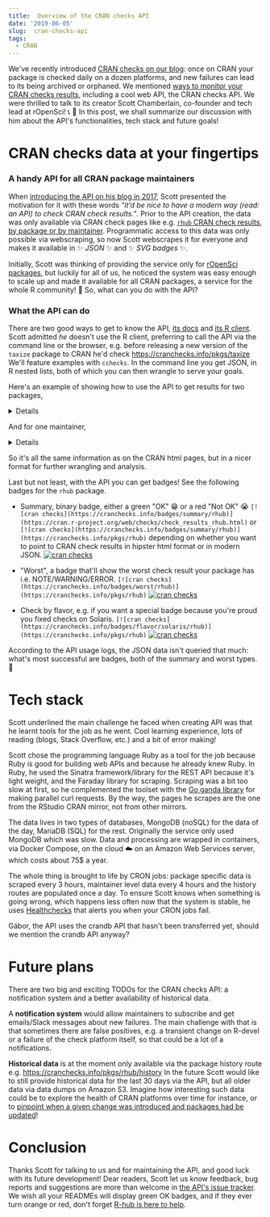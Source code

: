 ```yaml
---
title:  Overview of the CRAN checks API
date: '2019-06-05'
slug:  cran-checks-api
tags:
  - CRAN
---
```


We've recently introduced [CRAN checks on our blog](/2019/04/25/r-devel-linux-x86-64-debian-clang/): once on CRAN your package is checked daily on a dozen platforms, and new failures can lead to its being archived or orphaned. We mentioned [ways to monitor your CRAN checks results](/2019/04/25/r-devel-linux-x86-64-debian-clang/#cran-checks-surveillance), including a cool web API, the CRAN checks API. We were thrilled to talk to its creator Scott Chamberlain, co-founder and tech lead at rOpenSci!  :telephone_receiver: :tada: In this post, we shall summarize our discussion with him about the API's functionalities, tech stack and future goals!

# CRAN checks data at your fingertips

### A handy API for all CRAN package maintainers

When [introducing the API on his blog in 2017](https://recology.info/2017/09/cranchecks-api/), Scott presented the motivation for it with these words _"it’d be nice to have a modern way (read: an API) to check CRAN check results."_. Prior to the API creation, the data was only available via CRAN check pages like e.g. [`rhub` CRAN check results](https://cran.r-project.org/web/checks/check_results_rhub.html), [by package or by maintainer](https://cran.r-project.org/web/checks/). Programmatic access to this data was only possible via webscraping, so now Scott webscrapes it for everyone and makes it available in :sparkles: _JSON_ :sparkles: and :sparkles: _SVG badges_ :sparkles:.

Initially, Scott was thinking of providing the service only for [rOpenSci packages](https://ropensci.org/packages/), but luckily for all of us, he noticed the system was easy enough to scale up and made it available for all CRAN packages, a service for the whole R community! :rocket: So, what can you do with the API? 

### What the API can do

There are two good ways to get to know the API, [its docs](https://github.com/ropenscilabs/cchecksapi/blob/master/docs/api_docs.md) and [its R client](https://docs.ropensci.org/cchecks). Scott admitted _he_ doesn't use the R client, preferring to call the API via the command line or the browser, e.g. before releasing a new version of the `taxize` package to CRAN he'd check https://cranchecks.info/pkgs/taxize We'll feature examples with `cchecks`. In the command line you get JSON, in R nested lists, both of which you can then wrangle to serve your goals.

Here's an example of showing how to use the API to get results for two packages,

<details>

```r
library("magrittr")
cchecks::cch_pkgs(c("rhub", "cranlogs")) %>%
  jsonlite::toJSON() %>%
  jsonlite::prettify()
```

```
## [
##     {
##         "error": {
## 
##         },
##         "data": {
##             "_id": [
##                 "rhub"
##             ],
##             "package": [
##                 "rhub"
##             ],
##             "url": [
##                 "https://cloud.r-project.org/web/checks/check_results_rhub.html"
##             ],
##             "summary": {
##                 "any": [
##                     false
##                 ],
##                 "ok": [
##                     12
##                 ],
##                 "note": [
##                     0
##                 ],
##                 "warn": [
##                     0
##                 ],
##                 "error": [
##                     0
##                 ],
##                 "fail": [
##                     0
##                 ]
##             },
##             "checks": [
##                 {
##                     "flavor": "r-devel-linux-x86_64-debian-clang",
##                     "version": "1.1.1",
##                     "tinstall": 5.52,
##                     "tcheck": 51.1,
##                     "ttotal": 56.62,
##                     "status": "OK",
##                     "check_url": "https://www.R-project.org/nosvn/R.check/r-devel-linux-x86_64-debian-clang/rhub-00check.html"
##                 },
##                 {
##                     "flavor": "r-devel-linux-x86_64-debian-gcc",
##                     "version": "1.1.1",
##                     "tinstall": 4.41,
##                     "tcheck": 40.83,
##                     "ttotal": 45.24,
##                     "status": "OK",
##                     "check_url": "https://www.R-project.org/nosvn/R.check/r-devel-linux-x86_64-debian-gcc/rhub-00check.html"
##                 },
##                 {
##                     "flavor": "r-devel-linux-x86_64-fedora-clang",
##                     "version": "1.1.1",
##                     "tinstall": 0,
##                     "tcheck": 0,
##                     "ttotal": 67.79,
##                     "status": "OK",
##                     "check_url": "https://www.R-project.org/nosvn/R.check/r-devel-linux-x86_64-fedora-clang/rhub-00check.html"
##                 },
##                 {
##                     "flavor": "r-devel-linux-x86_64-fedora-gcc",
##                     "version": "1.1.1",
##                     "tinstall": 0,
##                     "tcheck": 0,
##                     "ttotal": 64.61,
##                     "status": "OK",
##                     "check_url": "https://www.R-project.org/nosvn/R.check/r-devel-linux-x86_64-fedora-gcc/rhub-00check.html"
##                 },
##                 {
##                     "flavor": "r-devel-windows-ix86+x86_64",
##                     "version": "1.1.1",
##                     "tinstall": 21,
##                     "tcheck": 58,
##                     "ttotal": 79,
##                     "status": "OK",
##                     "check_url": "https://www.R-project.org/nosvn/R.check/r-devel-windows-ix86+x86_64/rhub-00check.html"
##                 },
##                 {
##                     "flavor": "r-patched-linux-x86_64",
##                     "version": "1.1.1",
##                     "tinstall": 5.45,
##                     "tcheck": 50.78,
##                     "ttotal": 56.23,
##                     "status": "OK",
##                     "check_url": "https://www.R-project.org/nosvn/R.check/r-patched-linux-x86_64/rhub-00check.html"
##                 },
##                 {
##                     "flavor": "r-patched-solaris-x86",
##                     "version": "1.1.1",
##                     "tinstall": 0,
##                     "tcheck": 0,
##                     "ttotal": 82.3,
##                     "status": "OK",
##                     "check_url": "https://www.R-project.org/nosvn/R.check/r-patched-solaris-x86/rhub-00check.html"
##                 },
##                 {
##                     "flavor": "r-release-linux-x86_64",
##                     "version": "1.1.1",
##                     "tinstall": 4.99,
##                     "tcheck": 50,
##                     "ttotal": 54.99,
##                     "status": "OK",
##                     "check_url": "https://www.R-project.org/nosvn/R.check/r-release-linux-x86_64/rhub-00check.html"
##                 },
##                 {
##                     "flavor": "r-release-windows-ix86+x86_64",
##                     "version": "1.1.1",
##                     "tinstall": 19,
##                     "tcheck": 90,
##                     "ttotal": 109,
##                     "status": "OK",
##                     "check_url": "https://www.R-project.org/nosvn/R.check/r-release-windows-ix86+x86_64/rhub-00check.html"
##                 },
##                 {
##                     "flavor": "r-release-osx-x86_64",
##                     "version": "1.1.1",
##                     "tinstall": 0,
##                     "tcheck": 0,
##                     "ttotal": 0,
##                     "status": "OK",
##                     "check_url": "https://www.R-project.org/nosvn/R.check/r-release-osx-x86_64/rhub-00check.html"
##                 },
##                 {
##                     "flavor": "r-oldrel-windows-ix86+x86_64",
##                     "version": "1.1.1",
##                     "tinstall": 8,
##                     "tcheck": 99,
##                     "ttotal": 107,
##                     "status": "OK",
##                     "check_url": "https://www.R-project.org/nosvn/R.check/r-oldrel-windows-ix86+x86_64/rhub-00check.html"
##                 },
##                 {
##                     "flavor": "r-oldrel-osx-x86_64",
##                     "version": "1.1.1",
##                     "tinstall": 0,
##                     "tcheck": 0,
##                     "ttotal": 0,
##                     "status": "OK",
##                     "check_url": "https://www.R-project.org/nosvn/R.check/r-oldrel-osx-x86_64/rhub-00check.html"
##                 }
##             ],
##             "check_details": {
## 
##             },
##             "date_updated": [
##                 "2019-06-06T06:02:32.541Z"
##             ]
##         }
##     },
##     {
##         "error": {
## 
##         },
##         "data": {
##             "_id": [
##                 "cranlogs"
##             ],
##             "package": [
##                 "cranlogs"
##             ],
##             "url": [
##                 "https://cloud.r-project.org/web/checks/check_results_cranlogs.html"
##             ],
##             "summary": {
##                 "any": [
##                     false
##                 ],
##                 "ok": [
##                     12
##                 ],
##                 "note": [
##                     0
##                 ],
##                 "warn": [
##                     0
##                 ],
##                 "error": [
##                     0
##                 ],
##                 "fail": [
##                     0
##                 ]
##             },
##             "checks": [
##                 {
##                     "flavor": "r-devel-linux-x86_64-debian-clang",
##                     "version": "2.1.1",
##                     "tinstall": 1.75,
##                     "tcheck": 20.09,
##                     "ttotal": 21.84,
##                     "status": "OK",
##                     "check_url": "https://www.R-project.org/nosvn/R.check/r-devel-linux-x86_64-debian-clang/cranlogs-00check.html"
##                 },
##                 {
##                     "flavor": "r-devel-linux-x86_64-debian-gcc",
##                     "version": "2.1.1",
##                     "tinstall": 1.45,
##                     "tcheck": 16.59,
##                     "ttotal": 18.04,
##                     "status": "OK",
##                     "check_url": "https://www.R-project.org/nosvn/R.check/r-devel-linux-x86_64-debian-gcc/cranlogs-00check.html"
##                 },
##                 {
##                     "flavor": "r-devel-linux-x86_64-fedora-clang",
##                     "version": "2.1.1",
##                     "tinstall": 0,
##                     "tcheck": 0,
##                     "ttotal": 27.03,
##                     "status": "OK",
##                     "check_url": "https://www.R-project.org/nosvn/R.check/r-devel-linux-x86_64-fedora-clang/cranlogs-00check.html"
##                 },
##                 {
##                     "flavor": "r-devel-linux-x86_64-fedora-gcc",
##                     "version": "2.1.1",
##                     "tinstall": 0,
##                     "tcheck": 0,
##                     "ttotal": 25.78,
##                     "status": "OK",
##                     "check_url": "https://www.R-project.org/nosvn/R.check/r-devel-linux-x86_64-fedora-gcc/cranlogs-00check.html"
##                 },
##                 {
##                     "flavor": "r-devel-windows-ix86+x86_64",
##                     "version": "2.1.1",
##                     "tinstall": 7,
##                     "tcheck": 50,
##                     "ttotal": 57,
##                     "status": "OK",
##                     "check_url": "https://www.R-project.org/nosvn/R.check/r-devel-windows-ix86+x86_64/cranlogs-00check.html"
##                 },
##                 {
##                     "flavor": "r-patched-linux-x86_64",
##                     "version": "2.1.1",
##                     "tinstall": 1.78,
##                     "tcheck": 20.33,
##                     "ttotal": 22.11,
##                     "status": "OK",
##                     "check_url": "https://www.R-project.org/nosvn/R.check/r-patched-linux-x86_64/cranlogs-00check.html"
##                 },
##                 {
##                     "flavor": "r-patched-solaris-x86",
##                     "version": "2.1.1",
##                     "tinstall": 0,
##                     "tcheck": 0,
##                     "ttotal": 44.8,
##                     "status": "OK",
##                     "check_url": "https://www.R-project.org/nosvn/R.check/r-patched-solaris-x86/cranlogs-00check.html"
##                 },
##                 {
##                     "flavor": "r-release-linux-x86_64",
##                     "version": "2.1.1",
##                     "tinstall": 1.78,
##                     "tcheck": 20.21,
##                     "ttotal": 21.99,
##                     "status": "OK",
##                     "check_url": "https://www.R-project.org/nosvn/R.check/r-release-linux-x86_64/cranlogs-00check.html"
##                 },
##                 {
##                     "flavor": "r-release-windows-ix86+x86_64",
##                     "version": "2.1.1",
##                     "tinstall": 15,
##                     "tcheck": 50,
##                     "ttotal": 65,
##                     "status": "OK",
##                     "check_url": "https://www.R-project.org/nosvn/R.check/r-release-windows-ix86+x86_64/cranlogs-00check.html"
##                 },
##                 {
##                     "flavor": "r-release-osx-x86_64",
##                     "version": "2.1.1",
##                     "tinstall": 0,
##                     "tcheck": 0,
##                     "ttotal": 0,
##                     "status": "OK",
##                     "check_url": "https://www.R-project.org/nosvn/R.check/r-release-osx-x86_64/cranlogs-00check.html"
##                 },
##                 {
##                     "flavor": "r-oldrel-windows-ix86+x86_64",
##                     "version": "2.1.1",
##                     "tinstall": 4,
##                     "tcheck": 36,
##                     "ttotal": 40,
##                     "status": "OK",
##                     "check_url": "https://www.R-project.org/nosvn/R.check/r-oldrel-windows-ix86+x86_64/cranlogs-00check.html"
##                 },
##                 {
##                     "flavor": "r-oldrel-osx-x86_64",
##                     "version": "2.1.1",
##                     "tinstall": 0,
##                     "tcheck": 0,
##                     "ttotal": 0,
##                     "status": "OK",
##                     "check_url": "https://www.R-project.org/nosvn/R.check/r-oldrel-osx-x86_64/cranlogs-00check.html"
##                 }
##             ],
##             "check_details": {
## 
##             },
##             "date_updated": [
##                 "2019-06-06T06:02:32.491Z"
##             ]
##         }
##     }
## ]
## 
```
</details>

And for one maintainer,

<details>

```r
library("magrittr")
cchecks::cch_maintainers("maelle.salmon_at_yahoo.se") %>%
  jsonlite::toJSON() %>%
  jsonlite::prettify()
```

```
## {
##     "error": {
## 
##     },
##     "data": {
##         "_id": [
##             "maelle.salmon_at_yahoo.se"
##         ],
##         "email": [
##             "maelle.salmon_at_yahoo.se"
##         ],
##         "name": [
##             "Maëlle Salmon"
##         ],
##         "url": [
##             "https://cloud.r-project.org/web/checks/check_results_maelle.salmon_at_yahoo.se.html"
##         ],
##         "table": [
##             {
##                 "package": "geoparser",
##                 "any": false,
##                 "ok": 12,
##                 "note": 0,
##                 "warn": 0,
##                 "error": 0
##             },
##             {
##                 "package": "monkeylearn",
##                 "any": true,
##                 "ok": 7,
##                 "note": 5,
##                 "warn": 0,
##                 "error": 0
##             },
##             {
##                 "package": "opencage",
##                 "any": false,
##                 "ok": 12,
##                 "note": 0,
##                 "warn": 0,
##                 "error": 0
##             },
##             {
##                 "package": "riem",
##                 "any": false,
##                 "ok": 12,
##                 "note": 0,
##                 "warn": 0,
##                 "error": 0
##             },
##             {
##                 "package": "ropenaq",
##                 "any": false,
##                 "ok": 12,
##                 "note": 0,
##                 "warn": 0,
##                 "error": 0
##             },
##             {
##                 "package": "rtimicropem",
##                 "any": true,
##                 "ok": 6,
##                 "note": 6,
##                 "warn": 0,
##                 "error": 0
##             }
##         ],
##         "packages": [
##             {
##                 "package": "geoparser",
##                 "url": "https://cloud.r-project.org/web/checks/check_results_geoparser.html",
##                 "check_result": [
##                     {
##                         "category": "OK",
##                         "number_checks": 12
##                     }
##                 ]
##             },
##             {
##                 "package": "monkeylearn",
##                 "url": "https://cloud.r-project.org/web/checks/check_results_monkeylearn.html",
##                 "check_result": [
##                     {
##                         "category": "NOTE",
##                         "number_checks": 5
##                     },
##                     {
##                         "category": "OK",
##                         "number_checks": 7
##                     }
##                 ]
##             },
##             {
##                 "package": "opencage",
##                 "url": "https://cloud.r-project.org/web/checks/check_results_opencage.html",
##                 "check_result": [
##                     {
##                         "category": "OK",
##                         "number_checks": 12
##                     }
##                 ]
##             },
##             {
##                 "package": "riem",
##                 "url": "https://cloud.r-project.org/web/checks/check_results_riem.html",
##                 "check_result": [
##                     {
##                         "category": "OK",
##                         "number_checks": 12
##                     }
##                 ]
##             },
##             {
##                 "package": "ropenaq",
##                 "url": "https://cloud.r-project.org/web/checks/check_results_ropenaq.html",
##                 "check_result": [
##                     {
##                         "category": "OK",
##                         "number_checks": 12
##                     }
##                 ]
##             },
##             {
##                 "package": "rtimicropem",
##                 "url": "https://cloud.r-project.org/web/checks/check_results_rtimicropem.html",
##                 "check_result": [
##                     {
##                         "category": "NOTE",
##                         "number_checks": 6
##                     },
##                     {
##                         "category": "OK",
##                         "number_checks": 6
##                     }
##                 ]
##             }
##         ],
##         "date_updated": [
##             "2019-04-03T12:01:43.725Z"
##         ]
##     }
## }
## 
```
</details>

So it's all the same information as on the CRAN html pages, but in a nicer format for further wrangling and analysis.

Last but not least, with the API you can get badges! See the following badges for the `rhub` package.

* Summary, binary badge, either a green "OK" :grin: or a red "Not OK" :sob: `[![cran checks](https://cranchecks.info/badges/summary/rhub)](https://cran.r-project.org/web/checks/check_results_rhub.html)` or `[![cran checks](https://cranchecks.info/badges/summary/rhub)](https://cranchecks.info/pkgs/rhub)` depending on whether you want to point to CRAN check results in hipster html format or in modern JSON. [![cran checks](https://cranchecks.info/badges/summary/rhub)](https://cranchecks.info/pkgs/rhub)

* "Worst", a badge that'll show the worst check result your package has i.e. NOTE/WARNING/ERROR. `[![cran checks](https://cranchecks.info/badges/worst/rhub)](https://cranchecks.info/pkgs/rhub)` [![cran checks](https://cranchecks.info/badges/worst/rhub)](https://cranchecks.info/pkgs/rhub) 

* Check by flavor, e.g. if you want a special badge because you're proud you fixed checks on Solaris. `[![cran checks](https://cranchecks.info/badges/flavor/solaris/rhub)](https://cranchecks.info/pkgs/rhub)` [![cran checks](https://cranchecks.info/badges/flavor/solaris/rhub)](https://cranchecks.info/pkgs/rhub) 

According to the API usage logs, the JSON data isn't queried that much: what's most successful are badges, both of the summary and worst types. :nail_care:

# Tech stack

Scott underlined the main challenge he faced when creating API was that he learnt tools for the job as he went. Cool learning experience, lots of reading (blogs, Stack Overflow, etc.) and a bit of error making! 

Scott chose the programming language Ruby as a tool for the job because Ruby is good for building web APIs and because he already knew Ruby. In Ruby, he used the Sinatra framework/library for the REST API because it's light weight, and the Faraday library for scraping. Scraping was a bit too slow at first, so he complemented the toolset with the [Go ganda library](https://github.com/tednaleid/ganda/) for making parallel curl requests. By the way, the pages he scrapes are the one from the RStudio CRAN mirror, not from other mirrors.

The data lives in two types of databases, MongoDB (noSQL) for the data of the day, MariaDB (SQL) for the rest. Originally the service only used MongoDB which was slow. Data and processing are wrapped in containers, via Docker Compose, on the cloud :cloud: on an Amazon Web Services server, which costs about 75$ a year.

The whole thing is brought to life by CRON jobs: package specific data is scraped every 3 hours, maintainer level data every 4 hours and the history routes are populated once a day. To ensure Scott knows when something is going wrong, which happens less often now that the system is stable, he uses [Healthchecks](https://healthchecks.io/) that alerts you when your CRON jobs fail.

Gábor, the API uses the crandb API that hasn't been transferred yet, should we mention the crandb API anyway?

# Future plans

There are two big and exciting TODOs for the CRAN checks API: a notification system and a better availability of historical data.

A **notification system** would allow maintainers to subscribe and get emails/Slack messages about new failures. The main challenge with that is that sometimes there are false positives, e.g. a transient change on R-devel or a failure of the check platform itself, so that could be a lot of a notifications.

**Historical data** is at the moment only available via the package history route e.g. https://cranchecks.info/pkgs/rhub/history In the future Scott would like to still provide historical data for the last 30 days via the API, but all older data via data dumps on Amazon S3. Imagine how interesting such data could be to explore the health of CRAN platforms over time for instance, or to [pinpoint when a given change was introduced and packages had be updated](/2019/04/25/r-devel-linux-x86-64-debian-clang/)!

# Conclusion

Thanks Scott for talking to us and for maintaining the API, and good luck with its future development! Dear readers, Scott let us know feedback, bug reports and suggestions are more than welcome in [the API's issue tracker](https://github.com/ropenscilabs/cchecksapi/issues). We wish all your READMEs will display green OK badges, and if they ever turn orange or red, don't forget [R-hub is here to help](/2019/04/25/r-devel-linux-x86-64-debian-clang/).
